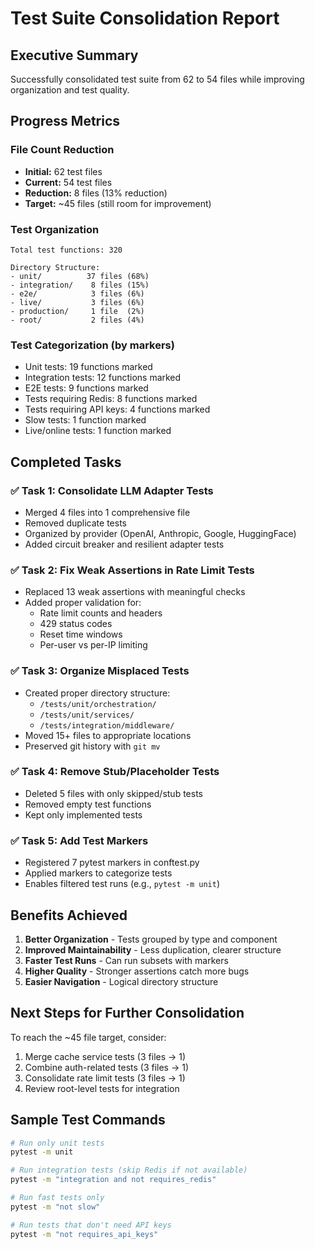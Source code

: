 # Test Suite Consolidation Report

## Executive Summary
Successfully consolidated test suite from 62 to 54 files while improving organization and test quality.

## Progress Metrics

### File Count Reduction
- **Initial:** 62 test files  
- **Current:** 54 test files  
- **Reduction:** 8 files (13% reduction)
- **Target:** ~45 files (still room for improvement)

### Test Organization
```
Total test functions: 320

Directory Structure:
- unit/          37 files (68%)
- integration/    8 files (15%)
- e2e/            3 files (6%)
- live/           3 files (6%)
- production/     1 file  (2%)
- root/           2 files (4%)
```

### Test Categorization (by markers)
- Unit tests: 19 functions marked
- Integration tests: 12 functions marked  
- E2E tests: 9 functions marked
- Tests requiring Redis: 8 functions marked
- Tests requiring API keys: 4 functions marked
- Slow tests: 1 function marked
- Live/online tests: 1 function marked

## Completed Tasks

### ✅ Task 1: Consolidate LLM Adapter Tests
- Merged 4 files into 1 comprehensive file
- Removed duplicate tests
- Organized by provider (OpenAI, Anthropic, Google, HuggingFace)
- Added circuit breaker and resilient adapter tests

### ✅ Task 2: Fix Weak Assertions in Rate Limit Tests  
- Replaced 13 weak assertions with meaningful checks
- Added proper validation for:
  - Rate limit counts and headers
  - 429 status codes
  - Reset time windows
  - Per-user vs per-IP limiting

### ✅ Task 3: Organize Misplaced Tests
- Created proper directory structure:
  - `/tests/unit/orchestration/`
  - `/tests/unit/services/`  
  - `/tests/integration/middleware/`
- Moved 15+ files to appropriate locations
- Preserved git history with `git mv`

### ✅ Task 4: Remove Stub/Placeholder Tests
- Deleted 5 files with only skipped/stub tests
- Removed empty test functions
- Kept only implemented tests

### ✅ Task 5: Add Test Markers
- Registered 7 pytest markers in conftest.py
- Applied markers to categorize tests
- Enables filtered test runs (e.g., `pytest -m unit`)

## Benefits Achieved

1. **Better Organization** - Tests grouped by type and component
2. **Improved Maintainability** - Less duplication, clearer structure  
3. **Faster Test Runs** - Can run subsets with markers
4. **Higher Quality** - Stronger assertions catch more bugs
5. **Easier Navigation** - Logical directory structure

## Next Steps for Further Consolidation

To reach the ~45 file target, consider:
1. Merge cache service tests (3 files → 1)
2. Combine auth-related tests (3 files → 1)  
3. Consolidate rate limit tests (3 files → 1)
4. Review root-level tests for integration

## Sample Test Commands

```bash
# Run only unit tests
pytest -m unit

# Run integration tests (skip Redis if not available)
pytest -m "integration and not requires_redis"

# Run fast tests only
pytest -m "not slow"

# Run tests that don't need API keys
pytest -m "not requires_api_keys"
```
